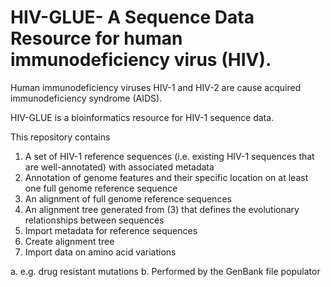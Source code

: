 # HIV-GLUE- A Sequence Data Resource for human immunodeficiency virus (HIV).

Human immunodeficiency viruses HIV-1 and HIV-2 are cause
acquired immunodeficiency syndrome (AIDS).

HIV-GLUE is a bioinformatics resource for HIV-1 sequence data.


This repository contains


1.	A set of HIV-1 reference sequences (i.e. existing HIV-1 sequences that are well-annotated) with associated metadata
2.	Annotation of genome features and their specific location on at least one full genome reference sequence 
3.	An alignment of full genome reference sequences
4.	An alignment tree generated from (3) that defines the evolutionary relationships between sequences
5.	Import metadata for reference sequences 
6.	Create alignment tree
7.	Import data on amino acid variations

a.	e.g. drug resistant mutations
b.	Performed by the GenBank file populator
	 

